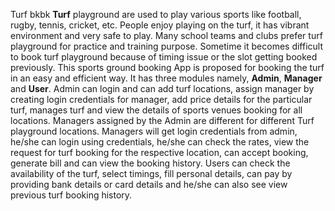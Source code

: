 Turf bkbk
**Turf** playground are used to play various sports like football, rugby, tennis, cricket, etc. People enjoy playing on the turf, it has vibrant environment and very safe to play. Many school teams and clubs prefer turf playground for practice and training purpose. Sometime it becomes difficult to book turf playground because of timing issue or the slot getting booked previously. This sports ground booking App is proposed for booking the turf in an easy and efficient way. It has three modules namely, **Admin**, **Manager** and **User**. Admin can login and can add turf locations, assign manager by creating login credentials for manager, add price details for the particular turf, manages turf and view the details of sports venues booking for all locations. Managers assigned by the Admin are different for different Turf playground locations. Managers will get login credentials from admin, he/she can login using credentials, he/she can check the rates, view the request for turf booking for the respective location, can accept booking, generate bill and can view the booking history. Users can check the availability of the turf, select timings, fill personal details, can pay by providing bank details or card details and he/she can also see view previous turf booking history.
